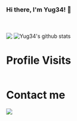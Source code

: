 ### Hi there, I'm Yug34! 👋
<br/>
<br/>

<img align="center" src="https://github-readme-stats.vercel.app/api/top-langs/?username=Yug34&theme=dark">
<img align="center" src="https://github-readme-stats.vercel.app/api?username=Yug34&count_private=true&show_icons=true&theme=dark&line_height=27" alt="Yug34's github stats"/>

# Profile Visits
<img src="https://profile-counter.glitch.me/Yug34/count.svg" alt="" />

# Contact me
<a href=https://www.linkedin.com/in/yug-gajjar-34222b18b/ > <img align="left" src="https://img.icons8.com/color/48/000000/linkedin.png"></img></a>


<!--
**Yug34/Yug34** is a ✨ _special_ ✨ repository because its `README.md` (this file) appears on your GitHub profile.
Here are some ideas to get you started:
- 🔭 I’m currently working on ...
- 🌱 I’m currently learning ...
- 👯 I’m looking to collaborate on ...
- 🤔 I’m looking for help with ...
- 💬 Ask me about ...
- 📫 How to reach me: ...
- 😄 Pronouns: ...
- ⚡ Fun fact: ...
-->
